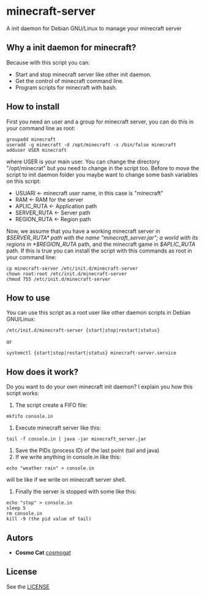 # minecraft-server
A init daemon for Debian GNU/Linux to manage your minecraft server
## Why a init daemon for minecraft?
Because with this script you can:
* Start and stop minecraft server like other init daemon.
* Get the control of minecraft command line.
* Program scripts for minecraft with bash.
## How to install
First you need an user and a group for minecraft server, you can do this in your command line as root:
```
groupadd minecraft
useradd -g minecraft -d /opt/minecraft -s /bin/false minecraft
adduser USER minecraft
```
where USER is your main user. You can change the directory "/opt/minecrat" but you need to change in the script too. Before to move the script to init daemon folder you maybe want to change some bash variables on this script:
* USUARI <- minecraft user name, in this case is "minecraft"
* RAM <- RAM for the server
* APLIC_RUTA <- Application path
* SERVER_RUTA <- Server path
* REGION_RUTA <- Region path

Now, we assume that you have a working minecraft server in  *$SERVER_RUTA* path with the name "minecraft_server.jar"; a world with its regions in *$REGION_RUTA* path, and the minecraft game in *$APLIC_RUTA* path. If this is true you can install the script with this commands as root in your command line:
```
cp minecraft-server /etc/init.d/minecraft-server
chown root:root /etc/init.d/minecraft-server
chmod 755 /etc/init.d/minecraft-server

```
## How to use
You can use this script as a root user like other daemon scripts in Debian GNU/Linux:
```
/etc/init.d/minecraft-server {start|stop|restart|status}
```
or
```
systemctl {start|stop|restart|status} minecraft-server.service
```
## How does it work?
Do you want to do your own minecraft init daemon? I explain you how this script works:
1. The script create a FIFO file:
```
mkfifo console.in
```
1. Execute minecraft server like this:
```
tail -f console.in | java -jar minecraft_server.jar
```
1. Save the PIDs (process ID) of the last point (tail and java)
1. If we write anything in console.in like this:
```
echo "weather rain" > console.in
```
will be like if we write on minecraft server shell.
1. Finally the server is stopped with some like this:
```
echo "stop" > console.in
sleep 5
rm console.in
kill -9 (the pid value of tail)
```
## Autors
* **Cosmo Cat**  [cosmogat](https://github.com/cosmogat)
## License
See the [LICENSE](LICENSE)
